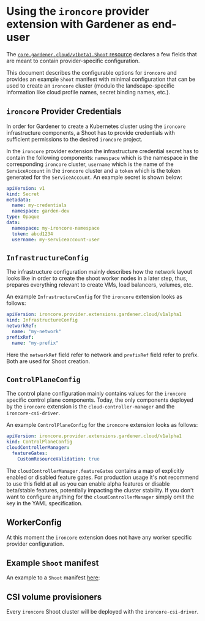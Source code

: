 # Using the `ironcore` provider extension with Gardener as end-user

The [`core.gardener.cloud/v1beta1.Shoot` resource](https://github.com/gardener/gardener/blob/master/example/90-shoot.yaml) 
declares a few fields that are meant to contain provider-specific configuration.

This document describes the configurable options for `ironcore` and provides an example `Shoot` manifest with minimal 
configuration that can be used to create an `ironcore` cluster (modulo the landscape-specific information like cloud 
profile names, secret binding names, etc.).

## `ironcore` Provider Credentials

In order for Gardener to create a Kubernetes cluster using the `ironcore` infrastructure components, a Shoot has to 
provide credentials with sufficient permissions to the desired `ironcore` project.

In the `ironcore` provider extension the infrastructure credential secret has to contain the following components: 
`namespace` which is the namespace in the corresponding `ironcore` cluster, `username` which is the name of the 
`ServiceAccount` in the `ironcore` cluster and a `token` which is the token generated for the `ServiceAccount`. An 
example secret is shown below:

```yaml
apiVersion: v1
kind: Secret
metadata:
  name: my-credentials 
  namespace: garden-dev
type: Opaque
data:
  namespace: my-ironcore-namespace
  token: abcd1234
  username: my-serviceaccount-user
```

## `InfrastructureConfig`

The infrastructure configuration mainly describes how the network layout looks like in order to create the shoot worker
nodes in a later step, thus, prepares everything relevant to create VMs, load balancers, volumes, etc.

An example `InfrastructureConfig` for the `ironcore` extension looks as follows:

```yaml
apiVersion: ironcore.provider.extensions.gardener.cloud/v1alpha1
kind: InfrastructureConfig
networkRef:
  name: "my-network"
prefixRef:
  name: "my-prefix"
```

Here the `networkRef` field refer to network and `prefixRef` field refer to prefix. Both are used for Shoot creation.

## `ControlPlaneConfig`

The control plane configuration mainly contains values for the `ironcore` specific control plane components.
Today, the only components deployed by the `ironcore` extension is the `cloud-controller-manager` and the 
`ironcore-csi-driver`.

An example `ControlPlaneConfig` for the `ironcore` extension looks as follows:

```yaml
apiVersion: ironcore.provider.extensions.gardener.cloud/v1alpha1
kind: ControlPlaneConfig
cloudControllerManager:
  featureGates:
    CustomResourceValidation: true
```

The `cloudControllerManager.featureGates` contains a map of explicitly enabled or disabled feature gates.
For production usage it's not recommend to use this field at all as you can enable alpha features or disable beta/stable 
features, potentially impacting the cluster stability. If you don't want to configure anything for the
`cloudControllerManager` simply omit the key in the YAML specification.

## WorkerConfig

At this moment the `ironcore` extension does not have any worker specific provider configuration.

## Example `Shoot` manifest

 An example to a `Shoot` manifest [here](https://github.com/ironcore-dev/gardener-extension-provider-ironcore/blob/doc/usage-as-operator/docs/usage-as-operator.md):

## CSI volume provisioners

Every `ironcore` Shoot cluster will be deployed with the `ironcore-csi-driver`.
